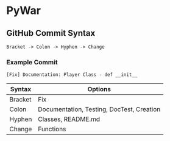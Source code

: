 # PyWar

## GitHub Commit Syntax

    Bracket -> Colon -> Hyphen -> Change

### Example Commit

    [Fix] Documentation: Player Class - def __init__

|   Syntax    | Options                                   |
| ----------- | -----------                               |
| Bracket     | Fix                                       |
| Colon       | Documentation, Testing, DocTest, Creation |
| Hyphen      | Classes, README.md                        |
| Change      | Functions                                 |


